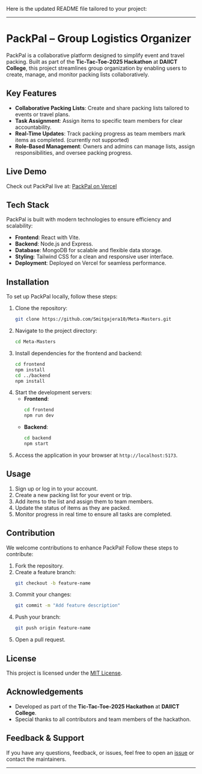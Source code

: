 Here is the updated README file tailored to your project:

---

# PackPal – Group Logistics Organizer

PackPal is a collaborative platform designed to simplify event and travel packing. Built as part of the **Tic-Tac-Toe-2025 Hackathon** at **DAIICT College**, this project streamlines group organization by enabling users to create, manage, and monitor packing lists collaboratively.

## Key Features

- **Collaborative Packing Lists**: Create and share packing lists tailored to events or travel plans.
- **Task Assignment**: Assign items to specific team members for clear accountability.
- **Real-Time Updates**: Track packing progress as team members mark items as completed. (currently not supported)
- **Role-Based Management**: Owners and admins can manage lists, assign responsibilities, and oversee packing progress.

## Live Demo

Check out PackPal live at: [PackPal on Vercel](https://packpall.vercel.app/)

## Tech Stack

PackPal is built with modern technologies to ensure efficiency and scalability:

- **Frontend**: React with Vite.
- **Backend**: Node.js and Express.
- **Database**: MongoDB for scalable and flexible data storage.
- **Styling**: Tailwind CSS for a clean and responsive user interface.
- **Deployment**: Deployed on Vercel for seamless performance.

## Installation

To set up PackPal locally, follow these steps:

1. Clone the repository:
   ```bash
   git clone https://github.com/Smitgajera10/Meta-Masters.git
   ```
2. Navigate to the project directory:
   ```bash
   cd Meta-Masters
   ```
3. Install dependencies for the frontend and backend:
   ```bash
   cd frontend
   npm install
   cd ../backend
   npm install
   ```
4. Start the development servers:
   - **Frontend**:
     ```bash
     cd frontend
     npm run dev
     ```
   - **Backend**:
     ```bash
     cd backend
     npm start
     ```
5. Access the application in your browser at `http://localhost:5173`.

## Usage

1. Sign up or log in to your account.
2. Create a new packing list for your event or trip.
3. Add items to the list and assign them to team members.
4. Update the status of items as they are packed.
5. Monitor progress in real time to ensure all tasks are completed.

## Contribution

We welcome contributions to enhance PackPal! Follow these steps to contribute:

1. Fork the repository.
2. Create a feature branch:
   ```bash
   git checkout -b feature-name
   ```
3. Commit your changes:
   ```bash
   git commit -m "Add feature description"
   ```
4. Push your branch:
   ```bash
   git push origin feature-name
   ```
5. Open a pull request.

## License

This project is licensed under the [MIT License](LICENSE).

## Acknowledgements

- Developed as part of the **Tic-Tac-Toe-2025 Hackathon** at **DAIICT College**.
- Special thanks to all contributors and team members of the hackathon.

## Feedback & Support

If you have any questions, feedback, or issues, feel free to open an [issue](https://github.com/Smitgajera10/Meta-Masters/issues) or contact the maintainers.

---
